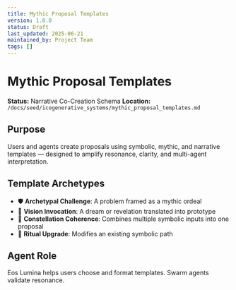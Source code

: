 ```yaml
---
title: Mythic Proposal Templates
version: 1.0.0
status: Draft
last_updated: 2025-06-21
maintained_by: Project Team
tags: []
---
```


# Mythic Proposal Templates

**Status:** Narrative Co-Creation Schema
**Location:** `/docs/seed/icogenerative_systems/mythic_proposal_templates.md`

## Purpose

Users and agents create proposals using symbolic, mythic, and narrative templates — designed to amplify resonance, clarity, and multi-agent interpretation.

## Template Archetypes

- 🛡 **Archetypal Challenge**: A problem framed as a mythic ordeal
- 🔮 **Vision Invocation**: A dream or revelation translated into prototype
- 🧩 **Constellation Coherence**: Combines multiple symbolic inputs into one proposal
- 🌱 **Ritual Upgrade**: Modifies an existing symbolic path

## Agent Role

Eos Lumina helps users choose and format templates. Swarm agents validate resonance.
